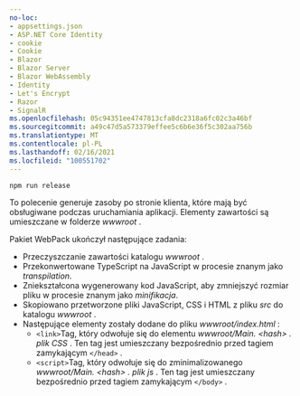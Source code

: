```yaml
---
no-loc:
- appsettings.json
- ASP.NET Core Identity
- cookie
- Cookie
- Blazor
- Blazor Server
- Blazor WebAssembly
- Identity
- Let's Encrypt
- Razor
- SignalR
ms.openlocfilehash: 05c94351ee4747813cfa8dc2318a6fc02c3a46bf
ms.sourcegitcommit: a49c47d5a573379effee5c6b6e36f5c302aa756b
ms.translationtype: MT
ms.contentlocale: pl-PL
ms.lasthandoff: 02/16/2021
ms.locfileid: "100551702"
---
```

```console
npm run release
```

To polecenie generuje zasoby po stronie klienta, które mają być obsługiwane podczas uruchamiania aplikacji. Elementy zawartości są umieszczane w folderze *wwwroot* .

Pakiet WebPack ukończył następujące zadania:

* Przeczyszczanie zawartości katalogu *wwwroot* .
* Przekonwertowane TypeScript na JavaScript w procesie znanym jako *transpilation*.
* Zniekształcona wygenerowany kod JavaScript, aby zmniejszyć rozmiar pliku w procesie znanym jako *minifikacja*.
* Skopiowano przetworzone pliki JavaScript, CSS i HTML z pliku *src* do katalogu *wwwroot* .
* Następujące elementy zostały dodane do pliku *wwwroot/index.html* :
  * `<link>`Tag, który odwołuje się do elementu *wwwroot/Main. \<hash\> . plik CSS* . Ten tag jest umieszczany bezpośrednio przed tagiem zamykającym `</head>` .
  * `<script>`Tag, który odwołuje się do zminimalizowanego *wwwroot/Main. \<hash\> . plik js* . Ten tag jest umieszczany bezpośrednio przed tagiem zamykającym `</body>` .